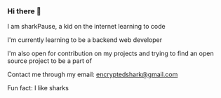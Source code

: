 ### Hi there 👋

<!--
**sharkpause/sharkpause** is a ✨ _special_ ✨ repository because its `README.md` (this file) appears on your GitHub profile.

Here are some ideas to get you started:

- 🔭 I’m currently working on ...
- 🌱 I’m currently learning ...
- 👯 I’m looking to collaborate on ...
- 🤔 I’m looking for help with ...
- 💬 Ask me about ...
- 📫 How to reach me: ...
- 😄 Pronouns: ...
- ⚡ Fun fact: ...
-->

I am sharkPause, a kid on the internet learning to code

I'm currently learning to be a backend web developer

I'm also open for contribution on my projects and trying to find an open source project to be a part of

Contact me through my email: encryptedshark@gmail.com

Fun fact: I like sharks
